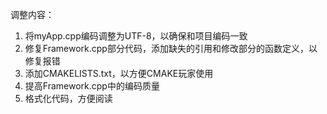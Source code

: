 调整内容：
1. 将myApp.cpp编码调整为UTF-8，以确保和项目编码一致
1. 修复Framework.cpp部分代码，添加缺失的引用和修改部分的函数定义，以修复报错
1. 添加CMAKELISTS.txt，以方便CMAKE玩家使用
1. 提高Framework.cpp中的编码质量
1. 格式化代码，方便阅读
